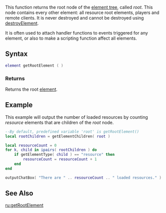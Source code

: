 This function returns the root node of the [element tree](/docs/element_tree.md "wikilink"), called *root*. This node contains every other element: all resource root elements, players and remote clients. It is never destroyed and cannot be destroyed using [destroyElement](/destroyElement.md "wikilink").

It is often used to attach handler functions to events triggered for any element, or also to make a scripting function affect all elements.

Syntax
------

``` lua
element getRootElement ( )
```

### Returns

Returns the root [element](/docs/element.md "wikilink").

Example
-------

This example will output the number of loaded resources by counting *resource* elements that are children of the *root* node.

``` lua
--By default, predefined variable 'root' is getRootElement()
local rootChildren = getElementChildren( root )

local resourceCount = 0
for k, child in ipairs( rootChildren ) do
    if getElementType( child ) == "resource" then
        resourceCount = resourceCount + 1
    end
end

outputChatBox( "There are " .. resourceCount .. " loaded resources." )
```

See Also
--------

[ru:getRootElement](/docs/ru:getrootelement.md "wikilink")
